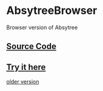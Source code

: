 # AbsytreeBrowser
Browser version of Absytree

## [Source Code](https://github.com/Nimaoth/Absytree)

## [Try it here](https://nimaoth.github.io/AbsytreeBrowser/absytree_browser.html?s=default.absytree-session)
[older version](https://nimaoth.github.io/AbsytreeBrowser/old/absytree_browser.html)